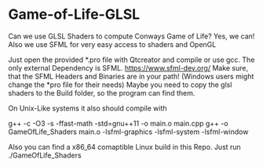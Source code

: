 # Game-of-Life-GLSL
Can we use GLSL Shaders to compute Conways Game of Life? Yes, we can! Also we use SFML for very easy access to shaders and OpenGL

Just open the provided *.pro file with Qtcreator and compile or use gcc. The only external Dependency is SFML.
https://www.sfml-dev.org/
Make sure, that the SFML Headers and Binaries are in your path! (Windows users might change the *pro file for their needs)
Maybe you need to copy the glsl shaders to the Build folder, so the program can find them.

On Unix-Like systems it also should compile with

g++ -c -O3 -s -ffast-math -std=gnu++11 -o main.o main.cpp
g++ -o GameOfLife_Shaders main.o -lsfml-graphics -lsfml-system -lsfml-window

Also you can find a x86_64 comaptible Linux build in this Repo. Just run
./GameOfLife_Shaders
